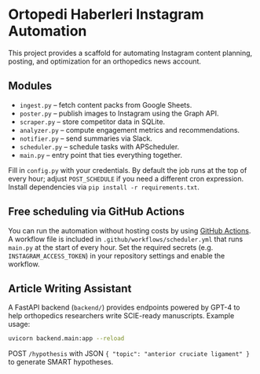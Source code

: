 # Ortopedi Haberleri Instagram Automation

This project provides a scaffold for automating Instagram content planning, posting, and optimization for an orthopedics news account.

## Modules
- `ingest.py` – fetch content packs from Google Sheets.
- `poster.py` – publish images to Instagram using the Graph API.
- `scraper.py` – store competitor data in SQLite.
- `analyzer.py` – compute engagement metrics and recommendations.
- `notifier.py` – send summaries via Slack.
- `scheduler.py` – schedule tasks with APScheduler.
- `main.py` – entry point that ties everything together.

Fill in `config.py` with your credentials. By default the job runs at the top of every hour; adjust `POST_SCHEDULE` if you need a different cron expression. Install dependencies via `pip install -r requirements.txt`.

## Free scheduling via GitHub Actions

You can run the automation without hosting costs by using [GitHub Actions](https://docs.github.com/en/actions). A workflow file is included in `.github/workflows/scheduler.yml` that runs `main.py` at the start of every hour. Set the required secrets (e.g. `INSTAGRAM_ACCESS_TOKEN`) in your repository settings and enable the workflow.

## Article Writing Assistant

A FastAPI backend (`backend/`) provides endpoints powered by GPT-4 to help orthopedics researchers write SCIE-ready manuscripts. Example usage:

```bash
uvicorn backend.main:app --reload
```

POST `/hypothesis` with JSON `{ "topic": "anterior cruciate ligament" }` to generate SMART hypotheses.
